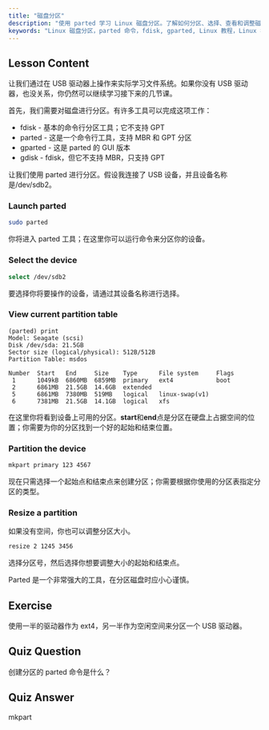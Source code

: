 ```yaml
---
title: "磁盘分区"
description: "使用 parted 学习 Linux 磁盘分区。了解如何分区、选择、查看和调整磁盘大小。通过这个适合初学者的指南开始吧！"
keywords: "Linux 磁盘分区，parted 命令，fdisk, gparted, Linux 教程，Linux 初学者，磁盘管理，Linux 指南"
---
```


## Lesson Content

让我们通过在 USB 驱动器上操作来实际学习文件系统。如果你没有 USB 驱动器，也没关系，你仍然可以继续学习接下来的几节课。

首先，我们需要对磁盘进行分区。有许多工具可以完成这项工作：

- fdisk - 基本的命令行分区工具；它不支持 GPT
- parted - 这是一个命令行工具，支持 MBR 和 GPT 分区
- gparted - 这是 parted 的 GUI 版本
- gdisk - fdisk，但它不支持 MBR，只支持 GPT

让我们使用 parted 进行分区。假设我连接了 USB 设备，并且设备名称是/dev/sdb2。

### Launch parted

```bash
sudo parted
```

你将进入 parted 工具；在这里你可以运行命令来分区你的设备。

### Select the device

```bash
select /dev/sdb2
```

要选择你将要操作的设备，请通过其设备名称进行选择。

### View current partition table

```plaintext
(parted) print
Model: Seagate (scsi)
Disk /dev/sda: 21.5GB
Sector size (logical/physical): 512B/512B
Partition Table: msdos

Number  Start   End     Size    Type      File system     Flags
 1      1049kB  6860MB  6859MB  primary   ext4            boot
 2      6861MB  21.5GB  14.6GB  extended
 5      6861MB  7380MB  519MB   logical   linux-swap(v1)
 6      7381MB  21.5GB  14.1GB  logical   xfs
```

在这里你将看到设备上可用的分区。**start**和**end**点是分区在硬盘上占据空间的位置；你需要为你的分区找到一个好的起始和结束位置。

### Partition the device

```bash
mkpart primary 123 4567
```

现在只需选择一个起始点和结束点来创建分区；你需要根据你使用的分区表指定分区的类型。

### Resize a partition

如果没有空间，你也可以调整分区大小。

```bash
resize 2 1245 3456
```

选择分区号，然后选择你想要调整大小的起始和结束点。

Parted 是一个非常强大的工具，在分区磁盘时应小心谨慎。

## Exercise

使用一半的驱动器作为 ext4，另一半作为空闲空间来分区一个 USB 驱动器。

## Quiz Question

创建分区的 parted 命令是什么？

## Quiz Answer

mkpart
